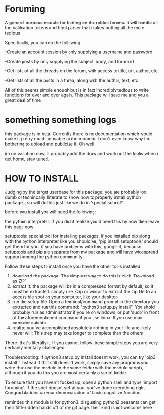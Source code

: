 # Foruming
A general purpose module for botting on the roblox forums. It will handle all the valildation tokens and html parser that makes botting all the more tedious

Specifically, you can do the following: 

-Create an account session by only supplying a username and password

-Create posts by only supplying the subject, body, and forum id

-Get lists of all the threads on the forum, with access to title, url, author, etc

-Get lists of all the posts in a threa, along with the author, text, etc

All of this seems simple enough but is in fact incredibly tedious to write functions for over and over again. This package will save me and you a great deal of time

# something something logs

this package is in beta. Currenlty there is no documentation which would make it pretty much unusable at the moment. I don't even know why I'm bothering to upload and publicize it. Oh well

im on vacation now, ill probably add the docs and work out the kinks when i get home, stay tuned.

# HOW TO INSTALL

Judging by the target userbase for this package, you are probably too dumb or techincally illiterate to know how to properly install python packages, so will do this just like we do in 'special school*

before you install you will need the following:

the python interpreter: if you didnt realize you'd need this by now then leave this page now

setuptools: special tool for installing packages. if you installed pip along with the python interpreter like you should've, 'pip install setuptools' should get them for you. if you have problems with this, google it, because setuptools and pip are separate from my package and will have widespread support among the python community

Follow these steps to install once you have the other tools installed

1. download the package: The simplest way to do this is click 'Download as ZIP'
2. extract it: the package will be in a compressed format by default, so it must be extracted. simply use 7zip or winrar to extract the zip file to an accessible spot on your computer, like your desktop
3. run the setup file: Open a terminal/command prompt in the directory you extracted and run this command: "python3 setup.py install". You shold probably run as administrator if you're on windows, or put 'sudo' in front of the aforementioned command if you use linux. If you use mac consider suicide
4. realize you've accomplished absolutely nothing in your life and likely never will: This step may take longer to complete than the others

There. that's literally it. If you cannot follow these simple steps you are very certianly mentally challenged

Troubleshooting:
if python3 setup.py install doesnt work, you can try 'pip3 install .' instead
If that still doesn't work, simply save any programs you write that use the module in the same folder with the module scripts, although if you do this you are most certainly a script kiddie.

To ensure that you haven't fucked up, open a python shell and type 'import foruming'. If the shell doesnt yell at you, you've done everything right. Congradulations on your demonstration of basic cognitive function.

reminder: this module is for python3. disgusting python2 peasants can get their filth-ridden hands off of my git page. their kind is not welcome here
